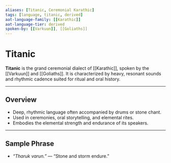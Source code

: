 ```yaml
---
aliases: [Titanic, Ceremonial Karathic]
tags: [language, titanic, derived]
aat-language-family: [[Karathic]]
aat-language-tier: derived
spoken-by: [[Varkuun]], [[Goliaths]]
---
```


# Titanic

**Titanic** is the grand ceremonial dialect of [[Karathic]], spoken by the [[Varkuun]] and [[Goliaths]]. It is characterized by heavy, resonant sounds and rhythmic cadence suited for ritual and oral history.

---

## Overview

- Deep, rhythmic language often accompanied by drums or stone chant.
- Used in ceremonies, oral storytelling, and elemental rites.
- Embodies the elemental strength and endurance of its speakers.

---

## Sample Phrase

- *“Tharuk varun.”* — “Stone and storm endure.”
